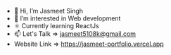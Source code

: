 - 👋 Hi, I’m Jasmeet Singh
- 👀 I’m interested in Web development
- ⚛️ Currently learning ReactJs
- 📫 Let's Talk => jasmeet5108k@gmail.com
- Website Link => https://jasmeet-portfolio.vercel.app

<!---
Jasmeet5108/Jasmeet5108 is a ✨ special ✨ repository because its `README.md` (this file) appears on your GitHub profile.
You can click the Preview link to take a look at your changes.
--->
